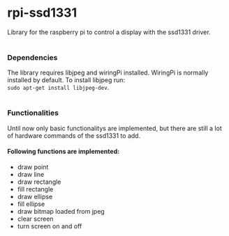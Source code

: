# rpi-ssd1331
Library for the raspberry pi to control a display with the ssd1331 driver. <br/> <br/>


### Dependencies
The library requires libjpeg and wiringPi installed. WiringPi is normally installed by default. To install libjpeg run: <br/> 
`sudo apt-get install libjpeg-dev`. <br/> <br/>


### Functionalities
Until now only basic functionalitys are implemented, but there are still a lot of hardware commands of the ssd1331 to add. <br/>
#### Following functions are implemented: <br/>
- draw point
- draw line
- draw rectangle
- fill rectangle
- draw ellipse
- fill ellipse
- draw bitmap loaded from jpeg
- clear screen
- turn screen on and off <br/> <br/>
